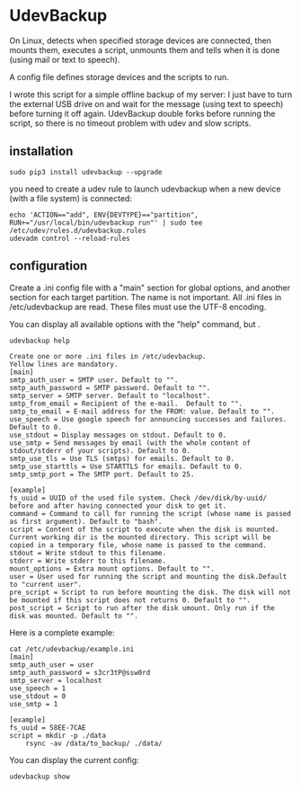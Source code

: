 UdevBackup
==========

On Linux, detects when specified storage devices are connected, then mounts them,
executes a script, unmounts them and tells when it is done (using mail or text to speech).

A config file defines storage devices and the scripts to run.

I wrote this script for a simple offline backup of my server: I just have to turn
the external USB drive on and wait for the message (using text to speech) before
turning it off again. UdevBackup double forks before running the script, so
there is no timeout problem with udev and slow scripts.

installation
------------

    sudo pip3 install udevbackup --upgrade

you need to create a udev rule to launch udevbackup when a new device (with a file system) is connected:

    echo 'ACTION=="add", ENV{DEVTYPE}=="partition", RUN+="/usr/local/bin/udevbackup run"' | sudo tee /etc/udev/rules.d/udevbackup.rules
    udevadm control --reload-rules

configuration
-------------

Create a .ini config file with a "main" section for global options, and another section for each
target partition. The name is not important. All .ini files in /etc/udevbackup are read.
These files must use the UTF-8 encoding.

You can display all available options with the "help" command, but .

    udevbackup help

    Create one or more .ini files in /etc/udevbackup.
    Yellow lines are mandatory.
    [main]
    smtp_auth_user = SMTP user. Default to "".
    smtp_auth_password = SMTP password. Default to "".
    smtp_server = SMTP server. Default to "localhost".
    smtp_from_email = Recipient of the e-mail.  Default to "".
    smtp_to_email = E-mail address for the FROM: value. Default to "".
    use_speech = Use google speech for announcing successes and failures. Default to 0.
    use_stdout = Display messages on stdout. Default to 0.
    use_smtp = Send messages by email (with the whole content of stdout/stderr of your scripts). Default to 0.
    smtp_use_tls = Use TLS (smtps) for emails. Default to 0.
    smtp_use_starttls = Use STARTTLS for emails. Default to 0.
    smtp_smtp_port = The SMTP port. Default to 25.

    [example]
    fs_uuid = UUID of the used file system. Check /dev/disk/by-uuid/ before and after having connected your disk to get it.
    command = Command to call for running the script (whose name is passed as first argument). Default to "bash".
    script = Content of the script to execute when the disk is mounted. Current working dir is the mounted directory. This script will be copied in a temporary file, whose name is passed to the command.
    stdout = Write stdout to this filename.
    stderr = Write stderr to this filename.
    mount_options = Extra mount options. Default to "".
    user = User used for running the script and mounting the disk.Default to "current user".
    pre_script = Script to run before mounting the disk. The disk will not be mounted if this script does not returns 0. Default to "".
    post_script = Script to run after the disk umount. Only run if the disk was mounted. Default to "".

Here is a complete example:

    cat /etc/udevbackup/example.ini
    [main]
    smtp_auth_user = user
    smtp_auth_password = s3cr3tP@ssw0rd
    smtp_server = localhost
    use_speech = 1
    use_stdout = 0
    use_smtp = 1

    [example]
    fs_uuid = 58EE-7CAE
    script = mkdir -p ./data
        rsync -av /data/to_backup/ ./data/

You can display the current config:

    udevbackup show
